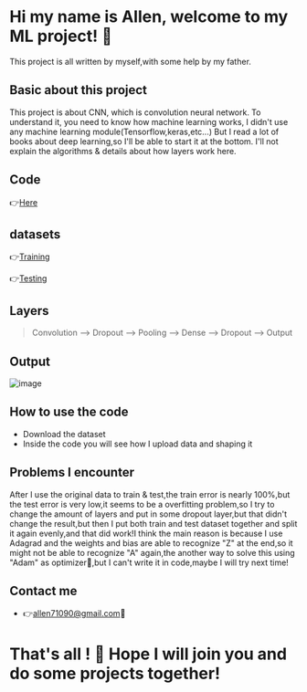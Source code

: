 # Hi my name is Allen, welcome to my ML project! :muscle:
This project is all written by myself,with some help by my father.
## Basic about this project
This project is about CNN, which is convolution neural network.
To understand it, you need to know how machine learning works, I didn't use any machine learning module(Tensorflow,keras,etc...)
But I read a lot of books about deep learning,so I'll be able to start it at the bottom.
I'll not explain the algorithms & details about how layers work here.
## Code
:point_right:[Here](https://github.com/AllenChienXXX/Projects-Practices/blob/projects/English%20letter%20recognition/Code.py)
## datasets
:point_right:[Training](https://drive.google.com/drive/folders/1xpOHmM0b1437qn1lOcvwam7ko_tSBPUP?usp=sharing)


:point_right:[Testing](https://drive.google.com/drive/folders/1L4EludX9aqF6yVwJBBqNYmqYhlLf4yUU?usp=sharing)

## Layers

>  Convolution --> Dropout --> Pooling --> Dense --> Dropout --> Output 

## Output
![image](https://github.com/AllenChienXXX/Projects-Practices/blob/projects/English%20letter%20recognition/Output.png)
## How to use the code 
- Download the dataset
- Inside the code you will see how I upload data and shaping it
## Problems I encounter
After I use the original data to train & test,the train error is nearly 100%,but the test error is very low,it seems to be a overfitting problem,so I try to change the amount of layers and put in some dropout layer,but that didn't change the result,but then I put both train and test dataset together and split it again evenly,and that did work!I think the main reason is because I use Adagrad and the weights and bias are able to recognize "Z" at the end,so it might not be able to recognize "A" again,the another way to solve this using "Adam" as optimizer:eyes:,but I can't write it in code,maybe I will try next time!


## Contact me
- :point_right:allen71090@gmail.com:eyes: 


# That's all ! :raised_hands: Hope I will join you and do some projects together!

